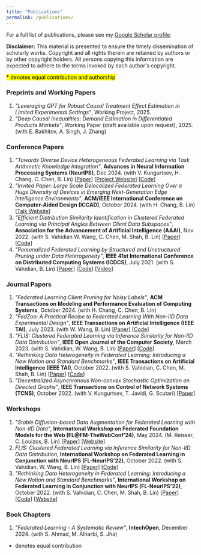 ```yaml
---
title: "Publications"
permalink: /publications/
---
```


For a full list of publications, please see my <a href="{{ site.author.googlescholar }}" target="_blank">Google Scholar profile</a>.

**Disclaimer:** This material is presented to ensure the timely dissemination of scholarly works. Copyright and all rights therein are retained by authors or by other copyright holders. All persons copying this information are expected to adhere to the terms invoked by each author's copyright.

<p><mark>* denotes equal contribution and authorship</mark></p>

### Preprints and Working Papers
<!---
2. *"Data Acquisition via Experimental Design for Decentralized Data Markets"*, Working Paper, 2024. (with V. Kungurtsev)
3. *"Data Markets and Market Failure: Asymmetric Information and Concentration"*, Working Paper, 2024. (with V. Kungurtsev)
-->
1. *"Leveraging GPT for Robust Causal Treatment Effect Estimation in Limited Experimental Settings"*, Working Project, 2025.
2. *"Deep Causal Inequalities: Demand Estimation in Differentiated Products Markets"*, Working Paper (draft available upon request), 2025. (with E. Bakhitov, A. Singh, J. Zhang)

### Conference Papers
1. *"Towards Diverse Device Heterogeneous Federated Learning via Task Arithmetic Knowledge Integration"*, **Advances in Neural Information Processing Systems (NeurIPS)**, Dec 2024. (with V. Kungurtsev, H. Chang, C. Chen, B. Lin) [<a href="https://arxiv.org/abs/2409.18461">Paper</a>] [<a href="https://mmorafah.github.io/takflpage/">Project Website</a>] [<a href="https://github.com/mmorafah/takfl">Code</a>]
2. *"Invited Paper: Large Scale Delocalized Federated Learning Over a Huge Diversity of Devices in Emerging Next-Generation Edge Intelligence Environments"*, **ACM/IEEE International Conference on Computer-Aided Design (ICCAD)**, October 2024. (with H. Chang, B. Lin) [<a href="https://2024.iccad.com/ss4">Talk Website</a>]
3. *"Efficient Distribution Similarity Identification in Clustered Federated Learning via Principal Angles Between Client Data Subspaces"*, **Association for the Advancement of Artificial Intelligence (AAAI)**, Nov 2022. (with S. Vahidian W. Wang, C. Chen, M. Shah, B. Lin) [<a href="https://arxiv.org/abs/2209.10526">Paper</a>] [<a href="https://github.com/MMorafah/PACFL">Code</a>]
4. *"Personalized Federated Learning by Structured and Unstructured Pruning under Data Heterogeneity"*, **IEEE 41st International Conference on Distributed Computing Systems (ICDCS)**, July 2021. (with S. Vahidian, B. Lin) [<a href="https://ieeexplore.ieee.org/document/9545941">Paper</a>] [<a href="https://github.com/MMorafah/Sub-FedAvg">Code</a>] [<a href="https://www.youtube.com/watch?v=ttY7T8W5YQE">Video</a>]

### Journal Papers
1. *"Federated Learning Client Pruning for Noisy Labels"*, **ACM Transactions on Modeling and Performance Evaluation of Computing Systems**, October 2024. (with H. Chang, C. Chen, B. Lin)
2. *"FedZoo: A Practical Recipe to Federated Learning With Non-IID Data Experimental Design"*, **IEEE Transactions on Artificial Intelligence (IEEE TAI)**, July 2023. (with W. Wang, B. Lin) [<a href="https://arxiv.org/abs/2208.09754">Paper</a>] [<a href="https://github.com/MMorafah/FedZoo-Bench">Code</a>]
3. *"FLIS: Clustered Federated Learning via Inference Similarity for Non-IID Data Distribution"*, **IEEE Open Journal of the Computer Society**, March 2023. (with S. Vahidian, W. Wang, B. Lin) [<a href="https://arxiv.org/abs/2209.15595">Paper</a>] [<a href="https://github.com/MMorafah/FLIS">Code</a>]
4. *"Rethinking Data Heterogeneity in Federated Learning: Introducing a New Notion and Standard Benchmarks"*, **IEEE Transactions on Artificial Intelligence (IEEE TAI)**, October 2022. (with S. Vahidian, C. Chen, M. Shah, B. Lin) [<a href="https://arxiv.org/abs/2209.15595">Paper</a>] [<a href="https://github.com/MMorafah/FL-SC-NIID">Code</a>]
5. *"Decentralized Asynchronous Non-convex Stochastic Optimization on Directed Graphs"*, **IEEE Transactions on Control of Network Systems (TCNS)**, October 2022. (with V. Kungurtsev, T. Javidi, G. Scutari) [<a href="https://arxiv.org/abs/2110.10406">Paper</a>]

### Workshops
1. *"Stable Diffusion-based Data Augmentation for Federated Learning with Non-IID Data"*, **International Workshop on Federated Foundation Models for the Web (FL@FM-TheWebConf’24)**, May 2024. (M. Reisser, C. Louizos, B. Lin) [<a href="https://federated-learning.org/fl@fm-www-2024/">Paper</a>] [<a href="https://federated-learning.org/fl@fm-www-2024/">Website</a>]
2. *FLIS: Clustered Federated Learning via Inference Similarity for Non-IID Data Distribution*, **International Workshop on Federated Learning in Conjunction with NeurIPS (FL-NeurIPS’22)**, October 2022. (with S. Vahidian, W. Wang, B. Lin) [<a href="https://arxiv.org/abs/2208.09754">Paper</a>] [<a href="https://github.com/MMorafah/FLIS">Code</a>]
3. *"Rethinking Data Heterogeneity in Federated Learning: Introducing a New Notion and Standard Benchmarks"*, **International Workshop on Federated Learning in Conjunction with NeurIPS (FL-NeurIPS’22)**, October 2022. (with S. Vahidian, C. Chen, M. Shah, B. Lin) [<a href="https://arxiv.org/abs/2209.15595">Paper</a>] [<a href="https://github.com/MMorafah/FL-SC-NIID">Code</a>] [<a href="https://federated-learning.org/fl-neurips-2022/">Website</a>]

### Book Chapters
1. *"Federated Learning - A Systematic Review"*, **IntechOpen**, December 2024. (with S. Ahmad, M. Alharbi, S. Jha)

* denotes equal contribution
